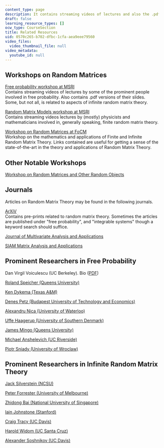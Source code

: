 ```yaml
---
content_type: page
description: It contains streaming videos of lectures and also the .pdf versions.
draft: false
learning_resource_types: []
ocw_type: CourseSection
title: Related Resources
uid: 0570c265-b702-dfbc-1cfa-aea9eee79560
video_files:
  video_thumbnail_file: null
video_metadata:
  youtube_id: null
---
```

## Workshops on Random Matrices

[Free probability workshop at MSRI](http://www.msri.org/workshops/9)    
Contains streaming videos of lectures by some of the prominent people involved in free probability. Also contains .pdf versions of their slides. Some, but not all, is related to aspects of infinite random matrix theory.

[Random Matrix Models workshop at MSRI](http://www.msri.org/web/msri/scientific/workshops/show/-/event/Wm187)    
Contains streaming videos lectures by (mostly) physicists and mathematicians involved in, generally speaking, finite random matrix theory.

[Workshop on Random Matrices at FoCM](http://www.mit.edu/~raj/focm.html)    
Workshop on the mathematics and applications of Finite and Infinite Random Matrix Theory. Links contained are useful for getting a sense of the state-of-the-art in the theory and applications of Random Matrix Theory.

## Other Notable Workshops

[Workshop on Random Matrices and Other Random Objects](http://www.math.ethz.ch/u/felder/Research/RandomMatrices)

## Journals

Articles on Random Matrix Theory may be found in the following journals.

[ArXiV](https://arxiv.org/)    
Contains pre-prints related to random matrix theory. Sometimes the articles are published under "free probability", and "integrable systems" though a keyword search should suffice.

[Journal of Multivariate Analysis and Applications](https://www.journals.elsevier.com/journal-of-multivariate-analysis)

[SIAM Matrix Analysis and Applications](https://www.siam.org/publications/journals/siam-journal-on-matrix-analysis-and-applications-simax)

## Prominent Researchers in Free Probability

Dan Virgil Voiculescu (UC Berkeley). Bio ([PDF](http://www.ams.org/notices/200405/comm-nas.pdf))

[Roland Speicher (Queens University)](http://www.mast.queensu.ca/~speicher/)

[Ken Dykema (Texas A&M)](http://www.math.tamu.edu/~Ken.Dykema/)

[Denes Petz (Budapest University of Technology and Economics)](http://www.math.bme.hu/~petz/)

[Alexandru Nica (University of Waterloo)](http://www.math.uwaterloo.ca/~anica/)

[Uffe Haagerup (University of Southern Denmark)](http://www.math.ku.dk/~haagerup/index.php)

[James Mingo (Queens University)](http://www.mast.queensu.ca/~mingo/)

[Michael Anshelevich (UC Riverside)](http://math.ucsd.edu/~williams/seminars/prob/ansh.html)

[Piotr Sniady (University of Wroclaw)](https://www.researchgate.net/profile/Piotr_Sniady)

## Prominent Researchers in Infinite Random Matrix Theory

[Jack Silverstein (NCSU)](https://math.sciences.ncsu.edu/people/jack/)

[Peter Forrester (University of Melbourne)](http://www.findanexpert.unimelb.edu.au/display/person13298)

[Zhidong Bai (National University of Singapore)](https://twas.org/directory/bai-zhidong)

[Iain Johnstone (Stanford)](http://www-stat.stanford.edu/~imj/)

[Craig Tracy (UC Davis)](http://www.math.ucdavis.edu/~tracy/)

[Harold Widom (UC Santa Cruz)](http://widom.math.ucsc.edu/)

[Alexander Soshnikov (UC Davis)](http://www.math.ucdavis.edu/~soshniko/)